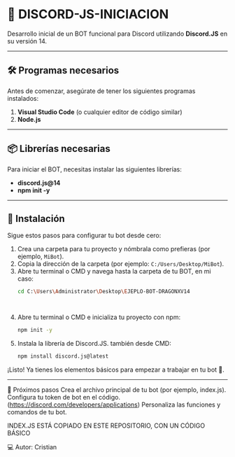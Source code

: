# 🚀 DISCORD-JS-INICIACION  
Desarrollo inicial de un BOT funcional para Discord utilizando **Discord.JS** en su versión 14.  

---

## 🛠️ Programas necesarios  
Antes de comenzar, asegúrate de tener los siguientes programas instalados:  

1. **Visual Studio Code** (o cualquier editor de código similar)  
2. **Node.js**  

---

## 📦 Librerías necesarias  
Para iniciar el BOT, necesitas instalar las siguientes librerías:  

- **discord.js@14**  
- **npm init -y**  

---

## 📖 Instalación  
Sigue estos pasos para configurar tu bot desde cero:  

1. Crea una carpeta para tu proyecto y nómbrala como prefieras (por ejemplo, `MiBot`).  
2. Copia la dirección de la carpeta (por ejemplo: `C:/Users/Desktop/MiBot`).  
3. Abre tu terminal o CMD y navega hasta la carpeta de tu BOT, en mi caso:  
   ```bash
   cd C:\Users\Administrator\Desktop\EJEPLO-BOT-DRAGONXV14




4. Abre tu terminal o CMD e inicializa tu proyecto con npm:
   ```bash
   npm init -y


5. Instala la librería de Discord.JS. también desde CMD:
   ```bash
   npm install discord.js@latest

¡Listo! Ya tienes los elementos básicos para empezar a trabajar en tu bot 🚀.

---


🌟 Próximos pasos
Crea el archivo principal de tu bot (por ejemplo, index.js).
Configura tu token de bot en el código. (https://discord.com/developers/applications) 
Personaliza las funciones y comandos de tu bot.



INDEX.JS ESTÁ COPIADO EN ESTE REPOSITORIO, CON UN CÓDIGO BÁSICO 

💻 Autor: Cristian
